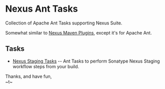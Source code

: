<!--

    Sonatype Nexus (TM) Open Source Version
    Copyright (c) 2007-2012 Sonatype, Inc.
    All rights reserved. Includes the third-party code listed at http://links.sonatype.com/products/nexus/oss/attributions.

    This program and the accompanying materials are made available under the terms of the Eclipse Public License Version 1.0,
    which accompanies this distribution and is available at http://www.eclipse.org/legal/epl-v10.html.

    Sonatype Nexus (TM) Professional Version is available from Sonatype, Inc. "Sonatype" and "Sonatype Nexus" are trademarks
    of Sonatype, Inc. Apache Maven is a trademark of the Apache Software Foundation. M2eclipse is a trademark of the
    Eclipse Foundation. All other trademarks are the property of their respective owners.

-->
# Nexus Ant Tasks

Collection of Apache Ant Tasks supporting Nexus Suite.

Somewhat similar to [Nexus Maven Plugins](https://github.com/sonatype/nexus-maven-plugins), except it's for Apache Ant.

## Tasks

* [Nexus Staging Tasks](https://github.com/sonatype/nexus-ant-tasks/tree/master/nexus-staging-ant-tasks) -- Ant Tasks to perform Sonatype Nexus Staging workflow steps from your build.


Thanks, and have fun,  
~t~
